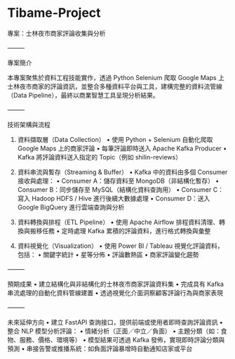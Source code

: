 # Tibame-Project 

專案：士林夜市商家評論收集與分析

⸻

專案簡介

本專案聚焦於資料工程技能實作，透過 Python Selenium 爬取 Google Maps 上士林夜市商家的評論資訊，並整合多種資料平台與工具，建構完整的資料流管線（Data Pipeline），最終以商業智慧工具呈現分析結果。

⸻

技術架構與流程

1. 資料擷取層（Data Collection）
	•	使用 Python + Selenium 自動化爬取 Google Maps 上的商家評論
	•	每筆評論即時送入 Apache Kafka Producer
	•	Kafka 將評論資料送入指定的 Topic（例如 shilin-reviews）

2. 資料串流與暫存（Streaming & Buffer）
	•	Kafka 中的資料由多個 Consumer 接收與處理：
	•	Consumer A：儲存資料至 MongoDB（非結構化暫存）
	•	Consumer B：同步儲存至 MySQL（結構化資料查詢用）
	•	Consumer C：寫入 Hadoop HDFS / Hive 進行後續大數據處理
	•	Consumer D：送入 Google BigQuery 進行雲端查詢與分析

3. 資料轉換與排程（ETL Pipeline）
	•	使用 Apache Airflow 排程資料清理、轉換與搬移任務
	•	定時處理 Kafka 累積的評論資料，進行格式轉換與彙整

4. 資料視覺化（Visualization）
	•	使用 Power BI / Tableau 視覺化評論資料，包括：
	•	關鍵字統計
	•	星等分佈
	•	評論數熱區
	•	商家評論變化趨勢

⸻

預期成果
	•	建立結構化與非結構化的士林夜市商家評論資料集
	•	完成具有 Kafka 串流處理的自動化資料管線建置
	•	透過視覺化介面洞察顧客評論行為與商家表現

⸻

未來延伸方向
	•	建立 FastAPI 查詢接口，提供前端或使用者即時查詢評論資訊
	•	整合 NLP 模型分析評論：
	•	情緒分析（正面／中立／負面）
	•	主題分類（如：食物、服務、價格、環境等）
	•	模型結果可透過 Kafka 發佈，實現即時評論分類與預測
	•	串接告警或推播系統：如負面評論暴增時自動通知店家或平台
